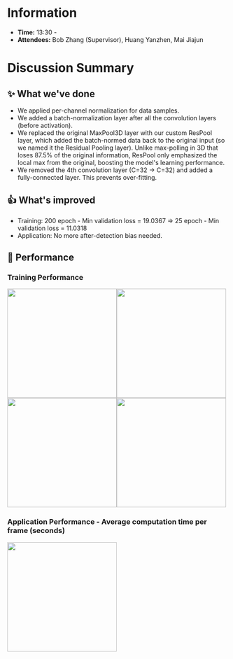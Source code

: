 # Information
- **Time:** 13:30 - 
- **Attendees:** Bob Zhang (Supervisor), Huang Yanzhen, Mai Jiajun
# Discussion Summary

## ✨ What we've done
- We applied per-channel normalization for data samples.
- We added a batch-normalization layer after all the convolution layers (before activation).
- We replaced the original MaxPool3D layer with our custom ResPool layer, which added the batch-normed data back to the original input  (so we named it the Residual Pooling layer). Unlike max-polling in 3D that loses 87.5% of the original information, ResPool only emphasized the local max from the original, boosting the model's learning performance.
- We removed the 4th convolution layer (C=32 -> C=32) and added a fully-connected layer. This prevents over-fitting.

## 👍 What's improved
- Training: 200 epoch - Min validation loss = 19.0367 => 25 epoch - Min validation loss = 11.0318
- Application: No more after-detection bias needed.

## 👀 Performance

### Training Performance

<div style="display: flex; flex-wrap: wrap;">
<img src="https://github.com/user-attachments/assets/f69c45eb-c3e6-4676-b6a6-a4a112e220e7" height="250"/>
<img src="https://github.com/user-attachments/assets/998efb21-537b-43f0-b1c1-a7d8880427e7" height="250"/>
<img src="https://github.com/user-attachments/assets/d67606ed-a906-42bf-8fa8-418cd5cf5d1f" height="250"/>
<img src="https://github.com/user-attachments/assets/7bc5be23-a060-49bf-b011-d6e79efaa02d" height="250"/>
</div>

### Application Performance - Average computation time per frame (seconds)

<img src="https://github.com/user-attachments/assets/34e2e8b8-0726-4ebc-8872-d687931f5ba2" height="250"/>


